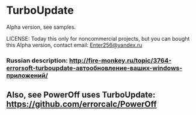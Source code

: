 # TurboUpdate

Alpha version, see samples.

LICENSE: Today this only for noncommercial projects, but you can bought this Alpha version, contact email: Enter256@yandex.ru

### Russian description: http://fire-monkey.ru/topic/3764-errorsoft-turboupdate-автообновление-ваших-windows-приложений/

## Also, see PowerOff uses TurboUpdate: https://github.com/errorcalc/PowerOff
